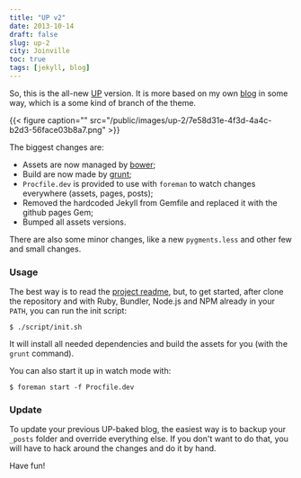 ```yaml
---
title: "UP v2"
date: 2013-10-14
draft: false
slug: up-2
city: Joinville
toc: true
tags: [jekyll, blog]
---
```


So, this is the all-new [UP](http://github.com/caarlos0/up) version. It is more based on my own [blog](https://carlosbecker.com/) in some way, which is a some kind of branch of the theme.

{{< figure caption="" src="/public/images/up-2/7e58d31e-4f3d-4a4c-b2d3-56face03b8a7.png" >}}

The biggest changes are:

- Assets are now managed by [bower](http://bower.io/);
- Build are now made by [grunt](http://gruntjs.com/);
- `Procfile.dev` is provided to use with `foreman` to watch changes everywhere (assets, pages, posts);
- Removed the hardcoded Jekyll from Gemfile and replaced it with the github pages Gem;
- Bumped all assets versions.

There are also some minor changes, like a new `pygments.less` and other few and small changes.

### Usage

The best way is to read the [project readme](http://github.com/caarlos0/up), but, to get started, after clone the repository and with Ruby, Bundler, Node.js and NPM already in your `PATH`, you can run the init script:

```
$ ./script/init.sh
```

It will install all needed dependencies and build the assets for you (with the `grunt` command).

You can also start it up in watch mode with:

```
$ foreman start -f Procfile.dev
```

### Update

To update your previous UP-baked blog, the easiest way is to backup your `_posts` folder and override everything else. If you don't want to do that, you will have to hack around the changes and do it by hand.

Have fun!
